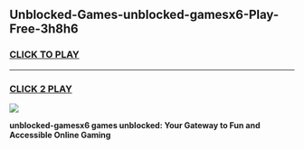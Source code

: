
## Unblocked-Games-unblocked-gamesx6-Play-Free-3h8h6
<h3>
<a href="https://premium76.site?title=unblocked-gamesx6&ref=21A">CLICK TO PLAY</a></h3>
<hr>

<h3>
<a href="https://premium76.site?title=unblocked-gamesx6&ref=21A">CLICK 2 PLAY</a>
  
</h3>

<a href="https://premium76.site?title=unblocked-gamesx6&ref=21A"><img src="https://clearcache.store/games.png"></a>


**unblocked-gamesx6 games unblocked: Your Gateway to Fun and Accessible Online Gaming**
